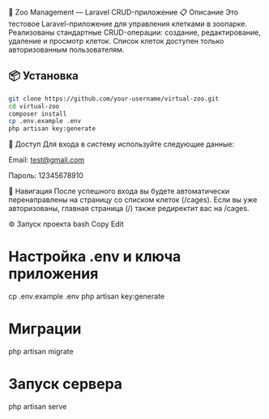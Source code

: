 🦁 Zoo Management — Laravel CRUD-приложение
📋 Описание
Это тестовое Laravel-приложение для управления клетками в зоопарке. Реализованы стандартные CRUD-операции: создание, редактирование, удаление и просмотр клеток.
Список клеток доступен только авторизованным пользователям.

## 📦 Установка

```bash
git clone https://github.com/your-username/virtual-zoo.git
cd virtual-zoo
composer install
cp .env.example .env
php artisan key:generate
```

🔐 Доступ
Для входа в систему используйте следующие данные:

Email: test@gmail.com

Пароль: 12345678910

🚀 Навигация
После успешного входа вы будете автоматически перенаправлены на страницу со списком клеток (/cages).
Если вы уже авторизованы, главная страница (/) также редиректит вас на /cages.

⚙️ Запуск проекта
bash
Copy
Edit

# Настройка .env и ключа приложения

cp .env.example .env
php artisan key:generate

# Миграции

php artisan migrate

# Запуск сервера

php artisan serve
